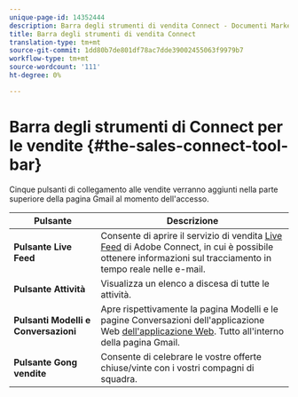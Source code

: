 ```yaml
---
unique-page-id: 14352444
description: Barra degli strumenti di vendita Connect - Documenti Marketo - Documentazione del prodotto
title: Barra degli strumenti di vendita Connect
translation-type: tm+mt
source-git-commit: 1dd80b7de801df78ac7dde39002455063f9979b7
workflow-type: tm+mt
source-wordcount: '111'
ht-degree: 0%

---
```



# Barra degli strumenti di Connect per le vendite {#the-sales-connect-tool-bar}

Cinque pulsanti di collegamento alle vendite verranno aggiunti nella parte superiore della pagina Gmail al momento dell&#39;accesso.

| Pulsante | Descrizione |
|---|---|
| **Pulsante Live Feed** | Consente di aprire il servizio di vendita [Live Feed](https://toutapp.com/next#live) di Adobe Connect, in cui è possibile ottenere informazioni sul tracciamento in tempo reale nelle e-mail. |
| **Pulsante Attività** | Visualizza un elenco a discesa di tutte le attività. |
| **Pulsanti Modelli e Conversazioni** | Apre rispettivamente la pagina Modelli e le pagine Conversazioni dell&#39;applicazione Web [dell&#39;applicazione Web](https://toutapp.com/login). Tutto all&#39;interno della pagina Gmail. |
| **Pulsante Gong vendite** | Consente di celebrare le vostre offerte chiuse/vinte con i vostri compagni di squadra. |
